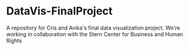# DataVis-FinalProject
A repository for Cris and Avika's final data visualization project. We're working in collaboration with the Stern Center for Business and Human Rights

